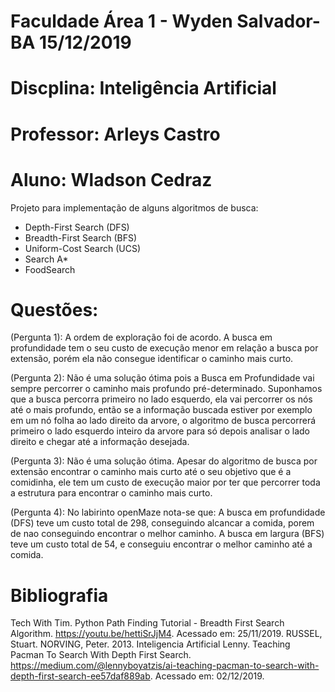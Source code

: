 # Faculdade Área 1 - Wyden  						                                          Salvador-BA 15/12/2019
# Discplina: Inteligência Artificial
# Professor: Arleys Castro
# Aluno: Wladson Cedraz

 Projeto para implementação de alguns algoritmos de busca:
 - Depth-First Search (DFS)
 - Breadth-First Search (BFS)
 - Uniform-Cost Search (UCS)
 - Search A*
 - FoodSearch

# Questões:
 (Pergunta 1): A ordem de exploração foi de acordo. 
                A busca em profundidade tem o seu custo de execução menor em relação a busca por extensão, 
                porém ela não consegue identificar o caminho mais curto.
                
 (Pergunta 2): Não é uma solução ótima pois a Busca em Profundidade vai sempre percorrer o caminho mais profundo pré-determinado. 
                Suponhamos que a busca percorra primeiro no lado esquerdo, ela vai percorrer os nós até o mais profundo, então se 
                a informação buscada estiver por exemplo em um nó folha ao lado direito da arvore, o algoritmo de busca percorrerá
                primeiro o lado esquerdo inteiro da arvore para só depois analisar o lado direito e chegar até a informação desejada.

 (Pergunta 3): Não é uma solução ótima. Apesar do algoritmo de busca por extensão encontrar o caminho mais curto até o seu objetivo 
                que é a comidinha, ele tem um custo de execução maior por ter que percorrer toda a estrutura para encontrar o caminho
                mais curto.

 (Pergunta 4): No labirinto openMaze nota-se que:
                A busca em profundidade (DFS) teve um custo total de 298, conseguindo alcancar a comida, porem de nao conseguindo 
                encontrar o melhor caminho.
                A busca em largura (BFS) teve um custo total de 54, e conseguiu encontrar o melhor caminho até a comida.

# Bibliografia
 Tech With Tim. Python Path Finding Tutorial - Breadth First Search Algorithm. <https://youtu.be/hettiSrJjM4>. Acessado em: 25/11/2019.
 RUSSEL, Stuart. NORVING, Peter. 2013. Inteligencia Artificial
 Lenny. Teaching Pacman To Search With Depth First Search. <https://medium.com/@lennyboyatzis/ai-teaching-pacman-to-search-with-depth-first-search-ee57daf889ab>. 
    Acessado em: 02/12/2019.


